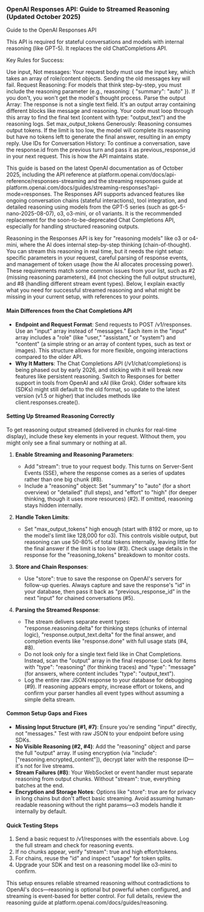 ### OpenAI Responses API: Guide to Streamed Reasoning (Updated October 2025)
Guide to the OpenAI Responses API

This API is required for stateful conversations and models with internal reasoning (like GPT-5). It replaces the old ChatCompletions API.

Key Rules for Success:

Use input, Not messages: Your request body must use the input key, which takes an array of role/content objects. Sending the old messages key will fail.
Request Reasoning: For models that think step-by-step, you must include the reasoning parameter (e.g., reasoning: { "summary": "auto" }). If you don't, you won't get the model's thought process.
Parse the output Array: The response is not a single text field. It's an output array containing different blocks like message and reasoning. Your code must loop through this array to find the final text (content with type: "output_text") and the reasoning logs.
Set max_output_tokens Generously: Reasoning consumes output tokens. If the limit is too low, the model will complete its reasoning but have no tokens left to generate the final answer, resulting in an empty reply.
Use IDs for Conversation History: To continue a conversation, save the response.id from the previous turn and pass it as previous_response_id in your next request. This is how the API maintains state.


This guide is based on the latest OpenAI documentation as of October 2025, including the API reference at platform.openai.com/docs/api-reference/responses-streaming and the streaming responses guide at platform.openai.com/docs/guides/streaming-responses?api-mode=responses. The Responses API supports advanced features like ongoing conversation chains (stateful interactions), tool integration, and detailed reasoning using models from the GPT-5 series (such as gpt-5-nano-2025-08-07), o3, o3-mini, or o1 variants. It is the recommended replacement for the soon-to-be-deprecated Chat Completions API, especially for handling structured reasoning outputs.

Reasoning in the Responses API is key for "reasoning models" like o3 or o4-mini, where the AI does internal step-by-step thinking (chain-of-thought). You can stream this reasoning in real time, but it needs the right setup: specific parameters in your request, careful parsing of response events, and management of token usage (how the AI allocates processing power). These requirements match some common issues from your list, such as #2 (missing reasoning parameters), #4 (not checking the full output structure), and #8 (handling different stream event types). Below, I explain exactly what you need for successful streamed reasoning and what might be missing in your current setup, with references to your points.

#### Main Differences from the Chat Completions API
- **Endpoint and Request Format**: Send requests to POST /v1/responses. Use an "input" array instead of "messages." Each item in the "input" array includes a "role" (like "user," "assistant," or "system") and "content" (a simple string or an array of content types, such as text or images). This structure allows for more flexible, ongoing interactions compared to the older API.
- **Why It Matters**: The Chat Completions API (/v1/chat/completions) is being phased out by early 2026, and sticking with it will break new features like persistent reasoning. Switch to Responses for better support in tools from OpenAI and xAI (like Grok). Older software kits (SDKs) might still default to the old format, so update to the latest version (v1.5 or higher) that includes methods like client.responses.create().

#### Setting Up Streamed Reasoning Correctly
To get reasoning output streamed (delivered in chunks for real-time display), include these key elements in your request. Without them, you might only see a final summary or nothing at all.

1. **Enable Streaming and Reasoning Parameters**:
   - Add "stream": true to your request body. This turns on Server-Sent Events (SSE), where the response comes as a series of updates rather than one big chunk (#8).
   - Include a "reasoning" object: Set "summary" to "auto" (for a short overview) or "detailed" (full steps), and "effort" to "high" (for deeper thinking, though it uses more resources) (#2). If omitted, reasoning stays hidden internally.

2. **Handle Token Limits**:
   - Set "max_output_tokens" high enough (start with 8192 or more, up to the model's limit like 128,000 for o3). This controls visible output, but reasoning can use 50-80% of total tokens internally, leaving little for the final answer if the limit is too low (#3). Check usage details in the response for the "reasoning_tokens" breakdown to monitor costs.

3. **Store and Chain Responses**:
   - Use "store": true to save the response on OpenAI's servers for follow-up queries. Always capture and save the response's "id" in your database, then pass it back as "previous_response_id" in the next "input" for chained conversations (#5).

4. **Parsing the Streamed Response**:
   - The stream delivers separate event types: "response.reasoning.delta" for thinking steps (chunks of internal logic), "response.output_text.delta" for the final answer, and completion events like "response.done" with full usage stats (#4, #8).
   - Do not look only for a single text field like in Chat Completions. Instead, scan the "output" array in the final response: Look for items with "type": "reasoning" (for thinking traces) and "type": "message" (for answers, where content includes "type": "output_text").
   - Log the entire raw JSON response to your database for debugging (#9). If reasoning appears empty, increase effort or tokens, and confirm your parser handles all event types without assuming a simple delta stream.

#### Common Setup Gaps and Fixes
- **Missing Input Structure (#1, #7)**: Ensure you're sending "input" directly, not "messages." Test with raw JSON to your endpoint before using SDKs.
- **No Visible Reasoning (#2, #4)**: Add the "reasoning" object and parse the full "output" array. If using encryption (via "include": ["reasoning.encrypted_content"]), decrypt later with the response ID—it's not for live streams.
- **Stream Failures (#8)**: Your WebSocket or event handler must separate reasoning from output chunks. Without "stream": true, everything batches at the end.
- **Encryption and Storage Notes**: Options like "store": true are for privacy in long chains but don't affect basic streaming. Avoid assuming human-readable reasoning without the right params—o3 models handle it internally by default.

#### Quick Testing Steps
1. Send a basic request to /v1/responses with the essentials above. Log the full stream and check for reasoning events.
2. If no chunks appear, verify "stream": true and high effort/tokens.
3. For chains, reuse the "id" and inspect "usage" for token splits.
4. Upgrade your SDK and test on a reasoning model like o3-mini to confirm.

This setup ensures reliable streamed reasoning without contradictions to OpenAI's docs—reasoning is optional but powerful when configured, and streaming is event-based for better control. For full details, review the reasoning guide at platform.openai.com/docs/guides/reasoning.